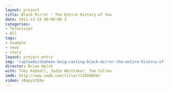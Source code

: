 ```yaml
---
layout: project
title: Black Mirror - The Entire History of You
date: 2011-12-18 00:00:00 Z
categories:
- Television
- All
tags:
- example
- news
- story
layout: project-entry
img: "/uploads/shaheen-baig-casting-black-mirror-the-entire-history-of-you.jpg"
director: Brian Welsh
with: Toby Kebbell, Jodie Whittaker, Tom Cullen
imdb: http://www.imdb.com/title/tt2089050/
video: s0qeyut84w
---
```


